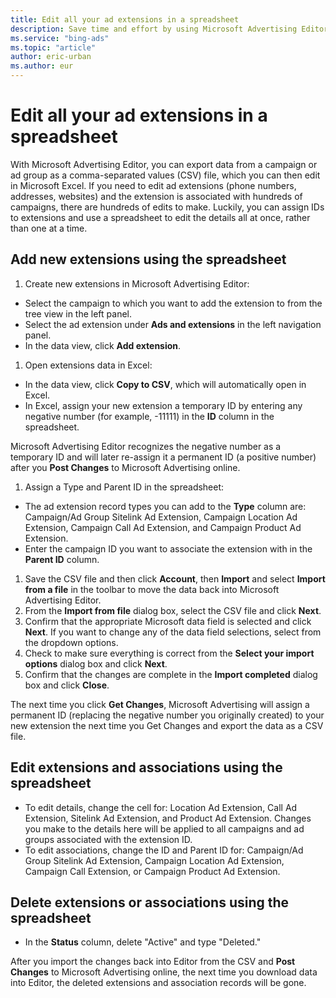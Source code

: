 ```yaml
---
title: Edit all your ad extensions in a spreadsheet
description: Save time and effort by using Microsoft Advertising Editor to export all of your ad extensions to a CSV file, edit them in Microsoft Excel, and save your changes.
ms.service: "bing-ads"
ms.topic: "article"
author: eric-urban
ms.author: eur
---
```


# Edit all your ad extensions in a spreadsheet

With Microsoft Advertising Editor, you can export data from a campaign or ad group as a comma-separated values (CSV) file, which you can then edit in Microsoft Excel.   If you need to edit ad extensions (phone numbers, addresses, websites) and the extension is associated with hundreds of campaigns, there are hundreds of edits to make.   Luckily, you can assign IDs to extensions and use a spreadsheet to edit the details all at once, rather than one at a time.

## Add new extensions using the spreadsheet
1. Create new extensions in Microsoft Advertising Editor:
  - Select the campaign to which you want to add the extension to from the tree view in the left panel.
  - Select the ad extension under **Ads and extensions** in the left navigation panel.
  - In the data view, click **Add extension**.

1. Open extensions data in Excel:
  - In the data view, click **Copy to CSV**, which will automatically open in Excel.
  - In Excel, assign your new extension a temporary ID by entering any negative number (for example, -11111) in the **ID** column in the spreadsheet.

Microsoft Advertising Editor recognizes the negative number as a temporary ID and will later re-assign it a permanent ID (a positive number) after you **Post Changes** to Microsoft Advertising online.

1. Assign a Type and Parent ID in the spreadsheet:
  - The ad extension record types you can add to the **Type** column are: Campaign/Ad Group Sitelink Ad Extension, Campaign Location Ad Extension, Campaign Call Ad Extension, and Campaign Product Ad Extension.
  - Enter the campaign ID you want to associate the extension with in the **Parent ID** column.

1. Save the CSV file and then click **Account**, then **Import** and select **Import from a file** in the toolbar to move the data back into Microsoft Advertising Editor.
1. From the **Import from file** dialog box, select the CSV file and click **Next**.
1. Confirm that the appropriate Microsoft data field is selected and click **Next**. If you want to change any of the data field selections, select from the dropdown options.
1. Check to make sure everything is correct from the **Select your import options** dialog box and click **Next**.
1. Confirm that the changes are complete in the **Import completed** dialog box and click **Close**.

The next time you click **Get Changes**, Microsoft Advertising will assign a permanent ID (replacing the negative number you originally created)   to your new extension the next time you Get Changes and export the data as a CSV file.

## Edit extensions and associations using the spreadsheet
- To edit details, change the cell for: Location Ad Extension, Call Ad Extension, Sitelink Ad Extension, and Product Ad Extension.        Changes you make to the details here will be applied to all campaigns and ad groups associated with the extension ID.
- To edit associations, change the ID and Parent ID for: Campaign/Ad Group Sitelink Ad Extension, Campaign Location Ad Extension,        Campaign Call Extension, or Campaign Product Ad Extension.

## Delete extensions or associations using the spreadsheet
- In the **Status** column, delete "Active" and type "Deleted."

After you import the changes back into Editor from the CSV and **Post Changes** to Microsoft Advertising online, the next time you download data into Editor,      the deleted extensions and association records will be gone.



